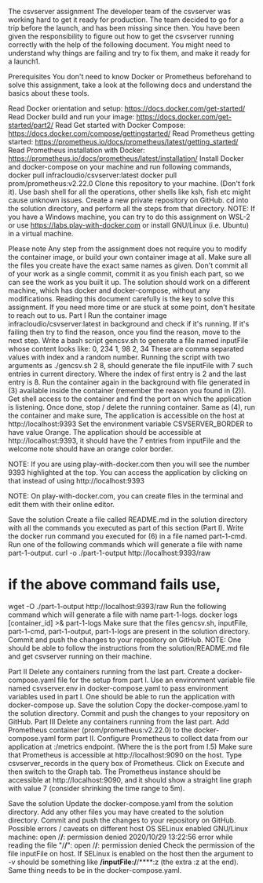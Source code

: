 The csvserver assignment
The developer team of the csvserver was working hard to get it ready for production. The team decided to go for a trip before the launch, and has been missing since then. You have been given the responsibility to figure out how to get the csvserver running correctly with the help of the following document. You might need to understand why things are failing and try to fix them, and make it ready for a launch1.

Prerequisites
You don't need to know Docker or Prometheus beforehand to solve this assignment, take a look at the following docs and understand the basics about these tools.

Read Docker orientation and setup: https://docs.docker.com/get-started/
Read Docker build and run your image: https://docs.docker.com/get-started/part2/
Read Get started with Docker Compose: https://docs.docker.com/compose/gettingstarted/
Read Prometheus getting started: https://prometheus.io/docs/prometheus/latest/getting_started/
Read Prometheus installation with Docker: https://prometheus.io/docs/prometheus/latest/installation/
Install Docker and docker-compose on your machine and run following commands,
docker pull infracloudio/csvserver:latest
docker pull prom/prometheus:v2.22.0
Clone this repository to your machine. (Don't fork it).
Use bash shell for all the operations, other shells like ksh, fish etc might cause unknown issues.
Create a new private repository on GitHub.
cd into the solution directory, and perform all the steps from that directory.
NOTE: If you have a Windows machine, you can try to do this assignment on WSL-2 or use https://labs.play-with-docker.com or install GNU/Linux (i.e. Ubuntu) in a virtual machine.

Please note
Any step from the assignment does not require you to modify the container image, or build your own container image at all.
Make sure all the files you create have the exact same names as given.
Don't commit all of your work as a single commit, commit it as you finish each part, so we can see the work as you built it up.
The solution should work on a different machine, which has docker and docker-compose, without any modifications.
Reading this document carefully is the key to solve this assignment.
If you need more time or are stuck at some point, don't hesitate to reach out to us.
Part I
Run the container image infracloudio/csvserver:latest in background and check if it's running.
If it's failing then try to find the reason, once you find the reason, move to the next step.
Write a bash script gencsv.sh to generate a file named inputFile whose content looks like:
0, 234
1, 98
2, 34
These are comma separated values with index and a random number.
Running the script with two arguments as ./gencsv.sh 2 8, should generate the file inputFile with 7 such entries in current directory. Where the index of first entry is 2 and the last entry is 8.
Run the container again in the background with file generated in (3) available inside the container (remember the reason you found in (2)).
Get shell access to the container and find the port on which the application is listening. Once done, stop / delete the running container.
Same as (4), run the container and make sure,
The application is accessible on the host at http://localhost:9393
Set the environment variable CSVSERVER_BORDER to have value Orange.
The application should be accessible at http://localhost:9393, it should have the 7 entries from inputFile and the welcome note should have an orange color border.

NOTE: If you are using play-with-docker.com then you will see the number 9393 highlighted at the top. You can access the application by clicking on that instead of using http://localhost:9393

NOTE: On play-with-docker.com, you can create files in the terminal and edit them with their online editor.

Save the solution
Create a file called README.md in the solution directory with all the commands you executed as part of this section (Part I).
Write the docker run command you executed for (6) in a file named part-1-cmd.
Run one of the following commands which will generate a file with name part-1-output.
curl -o ./part-1-output http://localhost:9393/raw
# if the above command fails use,
wget -O ./part-1-output http://localhost:9393/raw
Run the following command which will generate a file with name part-1-logs.
docker logs [container_id] >& part-1-logs
Make sure that the files gencsv.sh, inputFile, part-1-cmd, part-1-output, part-1-logs are present in the solution directory.
Commit and push the changes to your repository on GitHub.
NOTE: One should be able to follow the instructions from the solution/README.md file and get csvserver running on their machine.

Part II
Delete any containers running from the last part.
Create a docker-compose.yaml file for the setup from part I.
Use an environment variable file named csvserver.env in docker-compose.yaml to pass environment variables used in part I.
One should be able to run the application with docker-compose up.
Save the solution
Copy the docker-compose.yaml to the solution directory.
Commit and push the changes to your repository on GitHub.
Part III
Delete any containers running from the last part.
Add Prometheus container (prom/prometheus:v2.22.0) to the docker-compose.yaml form part II.
Configure Prometheus to collect data from our application at <application>:<port>/metrics endpoint. (Where the <port> is the port from I.5)
Make sure that Prometheus is accessible at http://localhost:9090 on the host.
Type csvserver_records in the query box of Prometheus. Click on Execute and then switch to the Graph tab.
The Prometheus instance should be accessible at http://localhost:9090, and it should show a straight line graph with value 7 (consider shrinking the time range to 5m).

Save the solution
Update the docker-compose.yaml from the solution directory.
Add any other files you may have created to the solution directory.
Commit and push the changes to your repository on GitHub.
Possible errors / caveats on different host OS
SELinux enabled GNU/Linux machine: open /****/****: permission denied
2020/10/29 13:22:56 error while reading the file "/****/****": open /****/****: permission denied
Check the permission of the file inputFile on host. If SELinux is enabled on the host then the argument to -v should be something like ****/inputFile:/****/****:z (the extra :z at the end). Same thing needs to be in the docker-compose.yaml.


